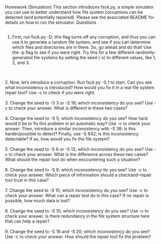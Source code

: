 Homework (Simulation)
This section introduces fsck.py, a simple simulator you can use to
better understand how file system corruptions can be detected (and potentially repaired). Please see the associated README for details on how
to run the simulator.
Questions
<br/>
<br/>
1. First, run fsck.py -D; this flag turns off any corruption, and thus
you can use it to generate a random file system, and see if you can
determine which files and directories are in there. So, go ahead and
do that! Use the -p flag to see if you were right. Try this for a few
different randomly-generated file systems by setting the seed (-s)
to different values, like 1, 2, and 3.
<br/>
<br/>
2. Now, let’s introduce a corruption. Run fsck.py -S 1 to start.
Can you see what inconsistency is introduced? How would you fix
it in a real file system repair tool? Use -c to check if you were right.
<br/>
<br/>
3. Change the seed to -S 3 or -S 19; which inconsistency do you
see? Use -c to check your answer. What is different in these two
cases?
<br/>
<br/>
4. Change the seed to -S 5; which inconsistency do you see? How
hard would it be to fix this problem in an automatic way? Use -c to
check your answer. Then, introduce a similar inconsistency with -S
38; is this harder/possible to detect? Finally, use -S 642; is this
inconsistency detectable? If so, how would you fix the file system?
<br/>
<br/>
5. Change the seed to -S 6 or -S 13; which inconsistency do you
see? Use -c to check your answer. What is the difference across
these two cases? What should the repair tool do when encountering
such a situation?
<br/>
<br/>
6. Change the seed to -S 9; which inconsistency do you see? Use -c
to check your answer. Which piece of information should a checkand-repair tool trust in this case?
<br/>
<br/>
7. Change the seed to -S 15; which inconsistency do you see? Use
-c to check your answer. What can a repair tool do in this case? If
no repair is possible, how much data is lost?
<br/>
<br/>
8. Change the seed to -S 10; which inconsistency do you see? Use
-c to check your answer. Is there redundancy in the file system
structure here that can help a repair?
<br/>
<br/>
9. Change the seed to -S 16 and -S 20; which inconsistency do you
see? Use -c to check your answer. How should the repair tool fix
the problem?